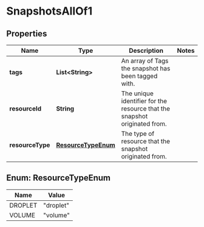 

# SnapshotsAllOf1


## Properties

| Name | Type | Description | Notes |
|------------ | ------------- | ------------- | -------------|
|**tags** | **List&lt;String&gt;** | An array of Tags the snapshot has been tagged with. |  |
|**resourceId** | **String** | The unique identifier for the resource that the snapshot originated from. |  |
|**resourceType** | [**ResourceTypeEnum**](#ResourceTypeEnum) | The type of resource that the snapshot originated from. |  |



## Enum: ResourceTypeEnum

| Name | Value |
|---- | -----|
| DROPLET | &quot;droplet&quot; |
| VOLUME | &quot;volume&quot; |



